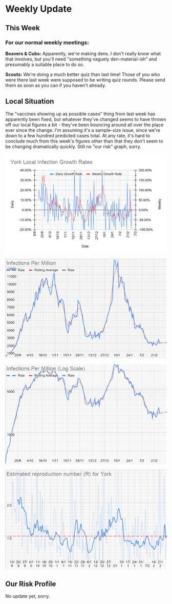 # Weekly Update

## This Week

### For our normal weekly meetings:

**Beavers & Cubs:** Apparently, we're making dens. I don't really know what that involves, but you'll need "something vaguely den-material-ish" and presumably a suitable place to do so. 

**Scouts:** We're doing a much better quiz than last time! Those of you who were there last week were supposed to be writing quiz rounds. Please send them as soon as you can if you haven't already.

## Local Situation

The "vaccines showing up as possible cases" thing from last week has apparently been fixed, but whatever they've changed seems to have thrown off our local figures a bit - they've been bouncing around all over the place ever since the change. I'm assuming it's a sample-size issue, since we're down to a few hundred predicted cases total. At any rate, it's hard to conclude much from this week's figures other than that they don't seem to be changing dramatically quickly. Still no "our risk" graph, sorry. 

![Growth Rate Graph](g201.png)

![Case Graph](g202.png)

![Log-scale case graph](g204.png)

![R graph](g205.png)

## Our Risk Profile

No update yet, sorry.

